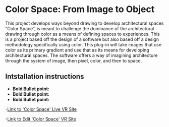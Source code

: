 # Color Space: From Image to Object

This project develops ways beyond drawing to develop architectural spaces “Color Space”, is meant to challenge the dominance of the architectural drawing through color as a means of defining spaces to experiences. This is a project based off the design of a software but also based off a design methodology specifically using color. This plug-in will take images that use color as its primary gradient and use that as its means for developing architectural spaces. The software offers a way of imagining architecture through the system of image, then pixel, color, and then to space.

## Intstallation instructions

- **Bold Bullet point:** 
- **Bold Bullet point:** 
- **Bold Bullet point:** 

-[Link to 'Color Space' Live VR Site](https://color-space-from-image-to-object.glitch.me/)

-[Link to Edit 'Color Space' VR Site](https://glitch.com/edit/#!/color-space-from-image-to-object?path=index.html%3A1%3A0)
